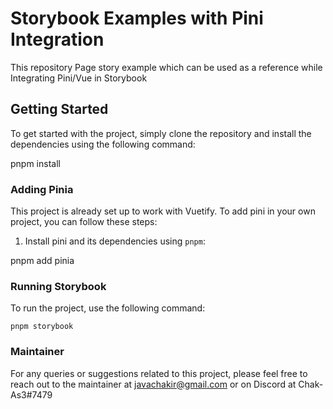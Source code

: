 # Storybook Examples with Pini Integration

This repository Page story example which can be used as a reference while Integrating Pini/Vue in Storybook
## Getting Started

To get started with the project, simply clone the repository and install the dependencies using the following command:


pnpm install


### Adding Pinia

This project is already set up to work with Vuetify. To add pini in your own project, you can follow these steps:

1. Install pini and its dependencies using `pnpm`:


pnpm add pinia 

### Running Storybook

To run the project, use the following command:

```
pnpm storybook
```

### Maintainer

For any queries or suggestions related to this project, please feel free to reach out to the maintainer at javachakir@gmail.com or on Discord at Chak-As3#7479